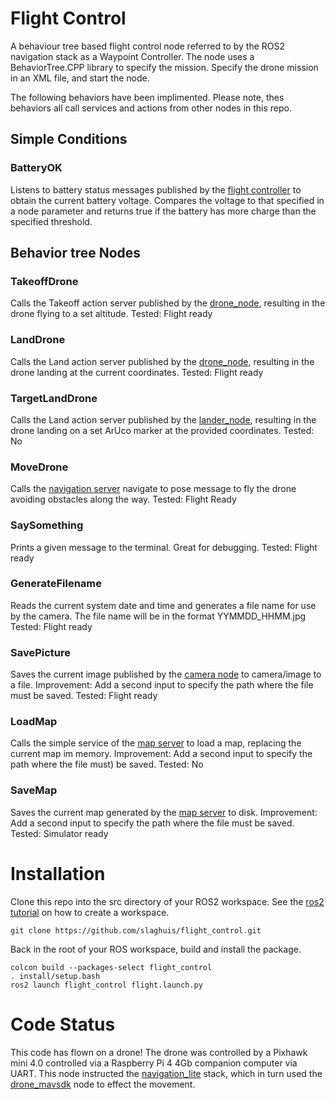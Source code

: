 # Flight Control
A behaviour tree based flight control node referred to by the ROS2 navigation stack as a Waypoint Controller. The node uses a BehaviorTree.CPP library to specify the mission. Specify the drone mission in an XML file, and start the node.

The following behaviors have been implimented.  Please note, thes behaviors all call services and actions from other nodes in this repo.

## Simple Conditions
###	BatteryOK
Listens to battery status messages published by the [flight controller](https://github.com/slaghuis/drone_mavsdk) to obtain the current battery voltage.  Compares the voltage to that specified in a node parameter and returns true if the battery has more charge than the specified threshold.

##	Behavior tree Nodes
 
###	TakeoffDrone
Calls the Takeoff action server published by the [drone_node](https://github.com/slaghuis/drone_mavsdk), resulting in the drone flying to a set altitude.
Tested: Flight ready

###	LandDrone
Calls the Land action server published by the [drone_node](https://github.com/slaghuis/drone_mavsdk), resulting in the drone landing at the current coordinates.
Tested: Flight ready

###	TargetLandDrone
Calls the Land action server published by the [lander_node](https://github.com/slaghuis/lander), resulting in the drone landing on a set ArUco marker at the provided coordinates.
Tested: No

###	MoveDrone
Calls the [navigation server](https://github.com/slaghuis/navigation_lite) navigate to pose message to fly the drone avoiding obstacles along the way.
Tested: Flight Ready

###	SaySomething
Prints a given message to the terminal.  Great for debugging.
Tested: Flight ready

###	GenerateFilename
Reads the current system date and time and generates a file name for use by the camera. The file name will be in the format YYMMDD_HHMM.jpg
Tested: Flight ready

###	SavePicture
Saves the current image published by the [camera node](https://github.com/slaghuis/camera_lite) to camera/image to a file.
Improvement:  Add a second input to specify the path where the file must be saved.
Tested: Flight ready

###	LoadMap
Calls the simple service of the [map server](https://github.com/slaghuis/navigation_lite) to load a map, replacing the current map im memory.
Improvement:  Add a second input to specify the path where the file must) be saved.
Tested: No

###	SaveMap
Saves the current map generated by the [map server](https://github.com/slaghuis/navigation_lite) to disk.
Improvement:  Add a second input to specify the path where the file must be saved.
Tested: Simulator ready

# Installation

Clone this repo into the src directory of your ROS2 workspace. See the [ros2 tutorial](https://docs.ros.org/en/foxy/Tutorials/Workspace/Creating-A-Workspace.html) on how to create a workspace.
```
git clone https://github.com/slaghuis/flight_control.git
```
Back in the root of your ROS workspace, build and install the package.  
```
colcon build --packages-select flight_control
. install/setup.bash
ros2 launch flight_control flight.launch.py
```

# Code Status
This code has flown on a drone!  The drone was controlled by a Pixhawk mini 4.0 controlled via a Raspberry Pi 4 4Gb companion computer via UART.  This node instructed the [navigation_lite](https://github.com/slaghuis/navigation_lite) stack, which in turn used the [drone_mavsdk](https://github.com/slaghuis/drone_mavsdk) node to effect the movement.

